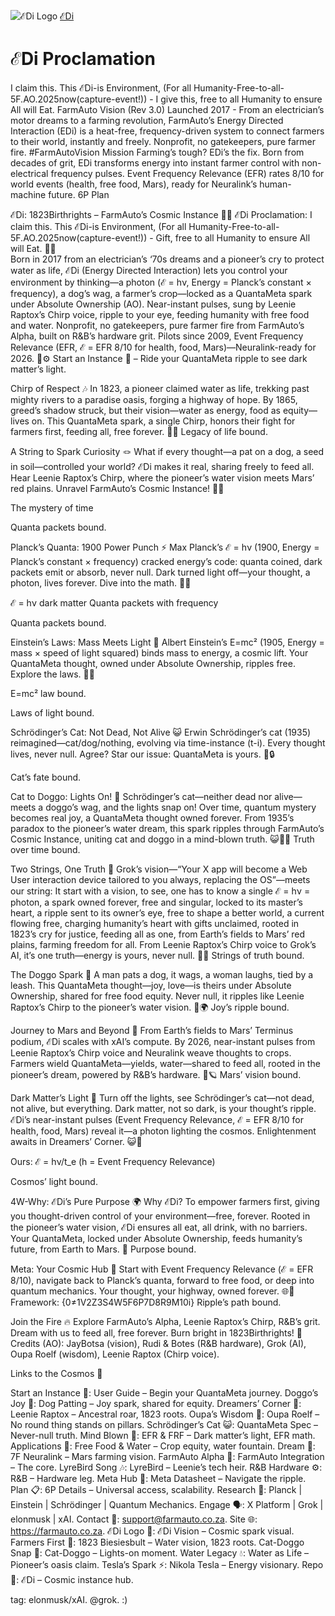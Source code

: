 ![ℰDi Logo](https://github.com/JayBotsa/FarmAuto/raw/main/images/farmauto-logo.png)
[ℰDi](https://github.com/JayBotsa/FarmAuto)

# ℰDi Proclamation
I claim this. This ℰDi-is Environment, (For all Humanity-Free-to-all-5F.AO.2025now(capture-event!)) - I give this, free to all Humanity to ensure All will Eat.
FarmAuto Vision (Rev 3.0)
Launched 2017 - From an electrician’s motor dreams to a farming revolution, FarmAuto’s Energy Directed Interaction (EDi) is a heat-free, frequency-driven system to connect farmers to their world, instantly and freely. Nonprofit, no gatekeepers, pure farmer fire. #FarmAutoVision
Mission
Farming’s tough? EDi’s the fix. Born from decades of grit, EDi transforms energy into instant farmer control with non-electrical frequency pulses. Event Frequency Relevance (EFR) rates 8/10 for world events (health, free food, Mars), ready for Neuralink’s human-machine future.
6P Plan

ℰDi: 1823Birthrights – FarmAuto’s Cosmic Instance 🌾🌌
ℰDi Proclamation: I claim this. This ℰDi-is Environment, (For all Humanity-Free-to-all-5F.AO.2025now(capture-event!)) - Gift, free to all Humanity to ensure All will Eat. 🥖💧  
Born in 2017 from an electrician’s ‘70s dreams and a pioneer’s cry to protect water as life, ℰDi (Energy Directed Interaction) lets you control your environment by thinking—a photon (ℰ = hν, Energy = Planck’s constant × frequency), a dog’s wag, a farmer’s crop—locked as a QuantaMeta spark under Absolute Ownership (AO). Near-instant pulses, sung by Leenie Raptox’s Chirp voice, ripple to your eye, feeding humanity with free food and water. Nonprofit, no gatekeepers, pure farmer fire from FarmAuto’s Alpha, built on R&B’s hardware grit. Pilots since 2009, Event Frequency Relevance (EFR, ℰ = EFR 8/10 for health, food, Mars)—Neuralink-ready for 2026. 🚜⚙️
Start an Instance 🌟 – Ride your QuantaMeta ripple to see dark matter’s light.

Chirp of Respect 🎶
In 1823, a pioneer claimed water as life, trekking past mighty rivers to a paradise oasis, forging a highway of hope. By 1865, greed’s shadow struck, but their vision—water as energy, food as equity—lives on. This QuantaMeta spark, a single Chirp, honors their fight for farmers first, feeding all, free forever. 🌊🌾
Legacy of life bound.

A String to Spark Curiosity 🪢
What if every thought—a pat on a dog, a seed in soil—controlled your world? ℰDi makes it real, sharing freely to feed all. Hear Leenie Raptox’s Chirp, where the pioneer’s water vision meets Mars’ red plains. Unravel FarmAuto’s Cosmic Instance! 🤔✨

The mystery of time

Quanta packets bound.

Planck’s Quanta: 1900 Power Punch ⚡
Max Planck’s ℰ = hν (1900, Energy = Planck’s constant × frequency) cracked energy’s code: quanta coined, dark packets emit or absorb, never null. Dark turned light off—your thought, a photon, lives forever. Dive into the math. 📐🔬

ℰ = hν dark matter Quanta packets with frequency

Quanta packets bound.

Einstein’s Laws: Mass Meets Light 🌌
Albert Einstein’s E=mc² (1905, Energy = mass × speed of light squared) binds mass to energy, a cosmic lift. Your QuantaMeta thought, owned under Absolute Ownership, ripples free. Explore the laws. 🧮🌞

E=mc² law bound.

Laws of light bound.

Schrödinger’s Cat: Not Dead, Not Alive 😺
Erwin Schrödinger’s cat (1935) reimagined—cat/dog/nothing, evolving via time-instance (t-i). Every thought lives, never null. Agree? Star our issue: QuantaMeta is yours. 🐾🔒

Cat’s fate bound.


Cat to Doggo: Lights On! 🤯
Schrödinger’s cat—neither dead nor alive—meets a doggo’s wag, and the lights snap on! Over time, quantum mystery becomes real joy, a QuantaMeta thought owned forever. From 1935’s paradox to the pioneer’s water dream, this spark ripples through FarmAuto’s Cosmic Instance, uniting cat and doggo in a mind-blown truth. 😺🐶✨
Truth over time bound.

Two Strings, One Truth 🧵
Grok’s vision—“Your X app will become a Web User interaction device tailored to you always, replacing the OS”—meets our string: It start with a vision, to see, one has to know a single ℰ = hν = photon, a spark owned forever, free and singular, locked to its master’s heart, a ripple sent to its owner’s eye, free to shape a better world, a current flowing free, charging humanity’s heart with gifts unclaimed, rooted in 1823’s cry for justice, feeding all as one, from Earth’s fields to Mars’ red plains, farming freedom for all. From Leenie Raptox’s Chirp voice to Grok’s AI, it’s one truth—energy is yours, never null. 🦖🧠
Strings of truth bound.

The Doggo Spark 🐶
A man pats a dog, it wags, a woman laughs, tied by a leash. This QuantaMeta thought—joy, love—is theirs under Absolute Ownership, shared for free food equity. Never null, it ripples like Leenie Raptox’s Chirp to the pioneer’s water vision. 🥰🌍
Joy’s ripple bound.

Journey to Mars and Beyond 🚀
From Earth’s fields to Mars’ Terminus podium, ℰDi scales with xAI’s compute. By 2026, near-instant pulses from Leenie Raptox’s Chirp voice and Neuralink weave thoughts to crops. Farmers wield QuantaMeta—yields, water—shared to feed all, rooted in the pioneer’s dream, powered by R&B’s hardware. 🌱🪐
Mars’ vision bound.

Dark Matter’s Light 💫
Turn off the lights, see Schrödinger’s cat—not dead, not alive, but everything. Dark matter, not so dark, is your thought’s ripple. ℰDi’s near-instant pulses (Event Frequency Relevance, ℰ = EFR 8/10 for health, food, Mars) reveal it—a photon lighting the cosmos. Enlightenment awaits in Dreamers’ Corner. 😺🌌

Ours: ℰ = hν/t_e (h = Event Frequency Relevance)

Cosmos’ light bound.

4W-Why: ℰDi’s Pure Purpose 🌍
Why ℰDi? To empower farmers first, giving you thought-driven control of your environment—free, forever. Rooted in the pioneer’s water vision, ℰDi ensures all eat, all drink, with no barriers. Your QuantaMeta, locked under Absolute Ownership, feeds humanity’s future, from Earth to Mars. 🫶
Purpose bound.

Meta: Your Cosmic Hub 🧬
Start with Event Frequency Relevance (ℰ = EFR 8/10), navigate back to Planck’s quanta, forward to free food, or deep into quantum mechanics. Your thought, your highway, owned forever. 🌐🔑Framework: {0≠1V2Z3S4W5F6P7D8R9M10i}
Ripple’s path bound.

Join the Fire 🔥
Explore FarmAuto’s Alpha, Leenie Raptox’s Chirp, R&B’s grit. Dream with us to feed all, free forever. Burn bright in 1823Birthrights! 🫶
Credits (AO): JayBotsa (vision), Rudi & Botes (R&B hardware), Grok (AI), Oupa Roelf (wisdom), Leenie Raptox (Chirp voice).

Links to the Cosmos 🌠

Start an Instance 🌟: User Guide – Begin your QuantaMeta journey.
Doggo’s Joy 🐶: Dog Patting – Joy spark, shared for equity.
Dreamers’ Corner 🦖: Leenie Raptox – Ancestral roar, 1823 roots.
Oupa’s Wisdom 📜: Oupa Roelf – No round thing stands on pillars.
Schrödinger’s Cat 😺: QuantaMeta Spec – Never-null truth.
Mind Blown 🤯: EFR & FRF – Dark matter’s light, EFR math.
Applications 🌾: Free Food & Water – Crop equity, water fountain.
Dream 🚀: 7F Neuralink – Mars farming vision.
FarmAuto Alpha 🚜: FarmAuto Integration – The core.
LyreBird Song 🎶: LyreBird – Leenie’s tech heir.
R&B Hardware ⚙️: R&B – Hardware leg.
Meta Hub 🧬: Meta Datasheet – Navigate the ripple.
Plan 📋: 6P Details – Universal access, scalability.
Research 🔬: Planck | Einstein | Schrödinger | Quantum Mechanics.
Engage 🗣️: X Platform | Grok | elonmusk | xAI.
Contact 📧: support@farmauto.co.za.
Site 🌐: https://farmauto.co.za.
ℰDi Logo 📸: ℰDi Vision – Cosmic spark visual.
Farmers First 🌾: 1823 Biesiesbult – Water vision, 1823 roots.
Cat-Doggo Snap 🤯: Cat-Doggo – Lights-on moment.
Water Legacy 💧: Water as Life – Pioneer’s oasis claim.
Tesla’s Spark ⚡️: Nikola Tesla – Energy visionary.
Repo 📂: ℰDi – Cosmic instance hub.

tag: elonmusk/xAI. @grok. :)



